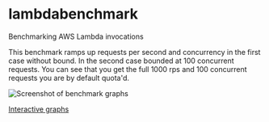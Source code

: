 # lambdabenchmark
Benchmarking AWS Lambda invocations

This benchmark ramps up requests per second and concurrency in the first case without bound. In the second case bounded at 100 concurrent requests. You can see that you get the full 1000 rps and 100 concurrent requests you are by default quota'd.

![Screenshot of benchmark graphs](https://dl.dropboxusercontent.com/s/mheethip1jjmxul/Screenshot%202016-08-17%2016.36.39.png)

[Interactive graphs](http://sampullara.com/lambda.html)
